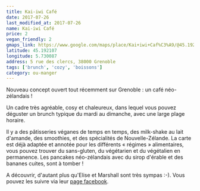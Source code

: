 ```yaml
---
title: Kai-iwi Café
date: 2017-07-26
last_modified_at: 2017-07-26
name: Kai-iwi Café
price: 2
vegan_friendly: 2
gmaps_link: https://www.google.com/maps/place/Kai+iwi+Caf%C3%A9/@45.1921104,5.7300866,15z/data=!4m2!3m1!1s0x0:0x7787ace56e4c8d6c?sa=X&ved=0ahUKEwi38Mqvq6bVAhUBVRoKHcDwBD8Q_BIIdzAK
latitude: 45.192107
longitude: 5.730087
address: 5 rue des clercs, 38000 Grenoble
tags: ['brunch', 'cozy', 'boissons']
category: ou-manger
---
```


Nouveau concept ouvert tout récemment sur Grenoble : un café néo-zélandais ! 

Un cadre très agréable, cosy et chaleureux, dans lequel vous pouvez déguster un brunch typique du mardi au dimanche, avec une large plage horaire. 

Il y a des pâtisseries véganes de temps en temps, des milk-shake au lait d'amande, des smoothies, et des spécialités de Nouvelle-Zélande.
La carte est déjà adaptée et annotée pour les différents « régimes » alimentaires, vous pouvez trouver du sans-gluten, du végétarien et du végétalien en permanence.
Les pancakes néo-zélandais avec du sirop d'érable et des bananes cuites, sont à tomber !

A découvrir, d'autant plus qu'Elise et Marshall sont très sympas :-). Vous pouvez les suivre via leur [page facebook](https://www.facebook.com/kaiiwicafegrenoble/).